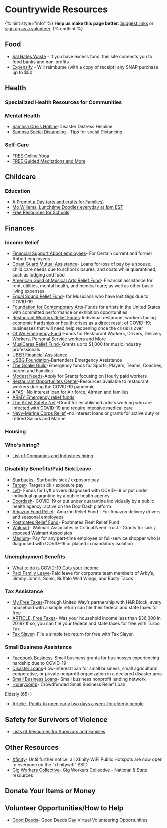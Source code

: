 # Countrywide Resources

{% hint style="info" %}
**Help us make this page better.** [Suggest links](https://docs.google.com/document/d/1sYjXiZYRfY-mcA-YtUrxgn6fXo8juGV32cwigM4UdRI/edit?usp=sharing) or [sign up as a volunteer](https://www.facebook.com/groups/coronawhatnow).
{% endhint %}

## Food

* [Sal Hates Waste](https://salhateswaste.wordpress.com/?fbclid=IwAR1C7_vpBg63fLaq1_Hq7ofJdRrgMwA-8LiiUclZ5YWpY-1vNKdbDI1qK6w) - If you have excess food, this site connects you to food banks and non-profits
* [Expensify](https://www.expensify.org/hunger?fbclid=IwAR3nqCAb51A7YgyRUkNZace-2mKFbHIS1fLPQ0Famy3iJP2db77SGoY_Tgo) - Will reimburse \(with a copy of receipt\) any SNAP purchase up to $50.

## Health

### Specialized Health Resources for Communities

### Mental Health

* [Samhsa Crisis Hotline](https://www.samhsa.gov/find-help/disaster-distress-helpline)-Disaster Distress Helpline
* [Samhsa Social Distancing ](https://www.samhsa.gov/sites/default/files/tips-social-distancing-quarantine-isolation-031620.pdf)- Tips for social Distancing

### Self-Care

* [FREE Online Yoga](https://www.youtube.com/user/yogawithadriene)
* [FREE Guided Meditations and More](https://www.headspace.com/covid-19)

## Childcare

### Education

* [A Prompt a Day \(arts and crafts for Families\)](https://www.artbarblog.com/)
* [Mo Willems, Lunchtime Doodles everyday at 1pm EST](https://www.facebook.com/events/2544781839094130/)
* [Free Resources for Schools](https://thejournal.com/articles/2020/03/13/free-resources-ed-tech-companies-step-up-during-coronavirus-outbreak.aspx)

## Finances

### Income Relief

* [Financial Support Abbot employees](https://clara.abbott.com/financial-assistance/covid_19/)- For Certain current and former Abbott employees
* [Coast Guard Mutual Assistance](https://mycgma.org/)- Loans for loss of pay by a spouse; child care needs due to school closures; and costs while quarantined, such as lodging and food
* [American Guild of Musical Arts Relief Fund](https://agmarelief.org/eligibility/)- Financial assistance for rent, utilities, mental health, and medical care; as well as other basic living expenses
* [Equal Sound Relief Fund](https://equalsound.org/musicians-corona-relief-fund-application/)- for Musicians who have lost Gigs due to COVID-19
* [Foundation for Contemporary Arts](https://www.foundationforcontemporaryarts.org/grants/emergency-grants)-Funds for artists in the United States with committed performance or exhibition opportunities
* [Restaurant Workers Relief Funds](https://secure.restaurantworkerscf.org/np/clients/restaurantworkerscf/donation.jsp?campaign=2&forwardedFromSecureDomain=1&test=true)-Individual restaurant workers facing economic hardships or health crises as a direct result of COVID-19; businesses that will need help reopening once the crisis is over
* [Of We Emergency Fund](https://ofwemergencyfund.org/)-Funds for Restaurant Workers, Drivers, Delivery Workers, Personal Service workers and More
* [MusiCares Relief Fund- ](https://www.grammy.com/musicares/get-help/musicares-coronavirus-relief-fund)Grants up to $1,000 for music industry professionals
* [UBER Financial Assistance ](https://www.uber.com/blog/supporting-you-during-coronavirus/)
* [USBG Foundation](https://www.usbgfoundation.org/beap)-Bartenders Emergency Assistance
* [The Goalie Guild](http://www.thegoalieguild.com/covid-aid/)-Emergency funds for Sports, Players, Teams, Coaches, parent and Families
* [Modest Needs](https://www.modestneeds.org/index.asp)-Apply for Grants focusing on Hourly paid workers
* [Restaurant Opportunites Center](https://rocunited.org/stop-the-spread/coronavirus-support/)-Resources available to restaurant workers during the COVID-19 pandemic
* [AFAS](https://afas.org/how-we-help/emergency-assistance/)- No interest loan for Air force, Airmen and families
* [ARMY Emergency relief funds](https://www.armyemergencyrelief.org/news/covid19/)
* [The Artist Safety Net](https://cerfplus.org/get-relief/apply-for-help/craft-emergency-relief-fund/eligibility/) -Grant for established artists working who are infected with COVID-19 and require intensive medical care 
* [Navy-Marine Corps Relief](https://www.nmcrs.org/pages/financial-assistance-and-counseling) -no interest loans or grants for active duty or retired Sailors and Marine

### Housing

### Who's hiring?

* [ List of Companies and Industries hiring](https://www.fool.com/the-ascent/credit-cards/articles/covid-jobs-that-are-in-demand-now/?utm_medium=social&utm_source=Twitter&utm_campaign=&utm_content=374)

### Disability Benefits/Paid Sick Leave

* [Starbucks](https://stories.starbucks.com/press/2020/what-customers-need-to-know-about-starbucks-response-to-covid-19/)- Starbucks sick / exposure pay
* [Target](https://corporate.target.com/about/purpose-history/our-commitments/target-coronavirus-hub)- Target sick / exposure pay
* [Lyft](https://thehub.lyft.com/a-note-for-the-lyft-driver-community)- Funds for Lyft drivers diagnosed with COVID-19 or put under individual quarantine by a public health agency
* [Doordash](https://help.doordash.com/dashers/s/article/COVID-19-Financial-Assistance-Program?language=en_US)- COVID-19 or put under quarantine individually by a public health agency; active on the DoorDash platform
* [Amazon Fund Relief](https://blog.aboutamazon.com/working-at-amazon/covid-19-update-more-ways-amazon-is-supporting-employees-and-contractors?utm_source=social&amp;utm_medium=tw&amp;utm_term=amznnews&amp;utm_content=COVID-19_support&amp;linkId=84125086)- Amazon Relief Fund - For Amazon delivery drivers and seasonal employees
* [Postmates Relief Fund](https://support.postmates.com/fleet/articles/360040757531-article-Postmates-Fleet-Relief-Fund--Coronavirus#h_4e57f79d-5661-4879-9ee5-7394cca23d54)- Postmates Fleet Relief Fund
* [Walmart](https://corporate.walmart.com/newsroom/2020/03/10/new-covid-19-policy-to-support-the-health-of-our-associates)- Walmart Associates in Critical Need Trust - Grants for sick / exposed Walmart Associates
* [Medium](https://medium.com/shopper-news/introducing-new-guidelines-and-policies-to-support-the-health-safety-of-the-shopper-community-df75892eb220)- Pay for any part-time employee or full-service shopper who is diagnosed with COVID-19 or placed in mandatory isolation

### Unemployment Benefits

* [What to do is COVID-19 Cuts your income](https://www.fool.com/the-ascent/personal-loans/articles/what-do-coronavirus-cuts-income/)
* [Paid Family Leave](https://stories.inspirebrands.com/inspire-brands-coronavirus-preparedness-update-march-16-2020/)-Paid leave for corporate team members of Arby’s, Jimmy John’s, Sonic, Buffalo Wild Wings, and Rusty Tacos

### Tax Assistance

* [My Free Taxes](https://www.myfreetaxes.com/)-Through United Way’s partnership with H&R Block, every household with a simple return can file their federal and state taxes for free
* [ARTICLE, Free Taxes](https://freefile.intuit.com/?vitaSiteId=S28096781)- Was your household income less than $36,000 in 2019? If so, you can file your federal and state taxes for free with Turbo Tax.
* [Tax Slayer](https://www.taxslayer.com/products/taxslayer-free-tax-filing)- File a simple tax return for free with Tax Slayer.

### Small Business Assistance

* [Facebook Business](https://www.facebook.com/business/boost/grants)-Small business grants for businesses experiencing hardship due to COVID-19
* [Disaster Loans](https://disasterloan.sba.gov/ela/Information/EIDLLoans)-Low-interest loan for small business, small agricultural cooperative, or private nonprofit organization in a declared disaster area
* [Small Business Loans](https://us.accion.org/)- Small business nonprofit lending network
* [Honeycomb](https://www.honeycombcredit.com/relief)- Crowdfunded Small Business Relief Loan

Elderly \(65+\)

* [Article- Publix to open early two days a week for elderly people](https://ww4.publix.com/publix-store-status#seniors)

## Safety for Survivors of Violence

* [Lists of Resources for Survivors and Families](https://nnedv.org/latest_update/resources-response-coronavirus-covid-19/)

## Other Resources

* [Xfinity](https://wifi.xfinity.com/)- Until further notice, all Xfinity WiFi Public Hotspots are now open to everyone on the “xfinitywifi” SSID
* [Gig Workers Collective](https://www.gigworkerscollective.org/covid-19-resources?fbclid=IwAR1d5se9mwxufqPzan9g2ttqinMtU01cD7L8USsLf5HmZErYLQldwt6P3oU)- Gig Workers Collective - National & State resources

## Donate Your Items or Money

## Volunteer Opportunities/How to Help

* [Good Deeds](https://www.good-deeds-day.org/blog/coronavirus-epidemic-join-the-vast-community-of-virtual-volunteering/)- Good Deeds Day Virtual Volunteering Opportunities


